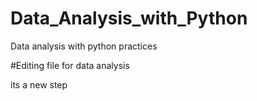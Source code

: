 # Data_Analysis_with_Python
Data analysis with python practices

#Editing file for data analysis

its a new step
